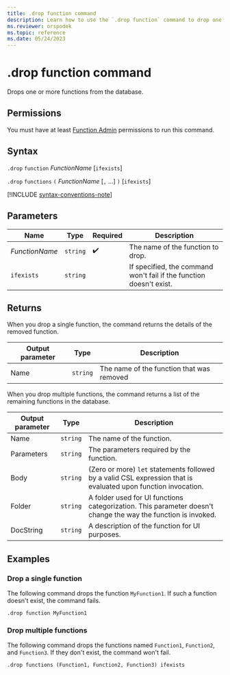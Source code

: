 ```yaml
---
title: .drop function command
description: Learn how to use the `.drop function` command to drop one or more functions from a database.
ms.reviewer: orspodek
ms.topic: reference
ms.date: 05/24/2023
---
```

# .drop function command

Drops one or more functions from the database.

## Permissions

You must have at least [Function Admin](access-control/role-based-access-control.md) permissions to run this command.

## Syntax

`.drop` `function` *FunctionName* [`ifexists`]

`.drop` `functions` `(` *FunctionName* [`,` ...] `)` [`ifexists`]

[!INCLUDE [syntax-conventions-note](../../includes/syntax-conventions-note.md)]

## Parameters

| Name | Type | Required | Description |
|--|--|--|--|
| *FunctionName* | `string` |  :heavy_check_mark: | The name of the function to drop. |
|`ifexists`| `string` || If specified, the command won't fail if the function doesn't exist.|

## Returns

When you drop a single function, the command returns the details of the removed function.

| Output parameter | Type | Description |
|--|--|--|
| Name | `string` | The name of the function that was removed |

When you drop multiple functions, the command returns a list of the remaining functions in the database.

| Output parameter | Type | Description |
|--|--|--|
| Name | `string` | The name of the function. |
| Parameters | `string` | The parameters required by the function. |
| Body | `string` | (Zero or more) `let` statements followed by a valid CSL expression that is evaluated upon function invocation. |
| Folder | `string` | A folder used for UI functions categorization. This parameter doesn't change the way the function is invoked. |
| DocString | `string` | A description of the function for UI purposes. |

## Examples

### Drop a single function

The following command drops the function `MyFunction1`. If such a function doesn't exist, the command fails.

```kusto
.drop function MyFunction1
```

### Drop multiple functions

The following command drops the functions named `Function1`, `Function2`, and `Function3`. If they don't exist, the command won't fail.

```kusto
.drop functions (Function1, Function2, Function3) ifexists
```
